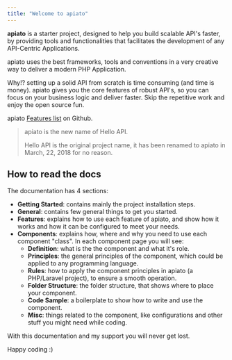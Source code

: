 ```yaml
---
title: "Welcome to apiato"
---
```


**apiato** is a starter project, designed to help you build scalable API's faster, by providing tools and
functionalities that facilitates the development of any API-Centric Applications.

apiato uses the best frameworks, tools and conventions in a very creative way to deliver a modern PHP Application.

Why!? setting up a solid API from scratch is time consuming (and time is money).
apiato gives you the core features of robust API's, so you can focus on your business logic and deliver faster.
Skip the repetitive work and enjoy the open source fun.

 apiato [Features list](https://github.com/apiato/apiato#features) on Github.

> apiato is the new name of Hello API.
>
> Hello API is the original project name, it has been renamed to apiato in March, 22, 2018 for no reason.

## How to read the docs

The documentation has 4 sections:
- **Getting Started**: contains mainly the project installation steps.
- **General**: contains few general things to get you started.
- **Features**: explains how to use each feature of apiato, and show how it works and how it can be configured to meet your needs.
- **Components**: explains how, where and why you need to use each component "class". In each component page you will see:
  * **Definition**: what is the the component and what it's role.
  * **Principles**: the general principles of the component, which could be applied to any programming language.
  * **Rules**: how to apply the component principles in apiato (a PHP/Laravel project), to ensure a smooth operation.
  * **Folder Structure**: the folder structure, that shows where to place your component.
  * **Code Sample**: a boilerplate to show how to write and use the component.
  * **Misc**: things related to the component, like configurations and other stuff you might need while coding.

With this documentation and my support you will never get lost.

Happy coding :)
